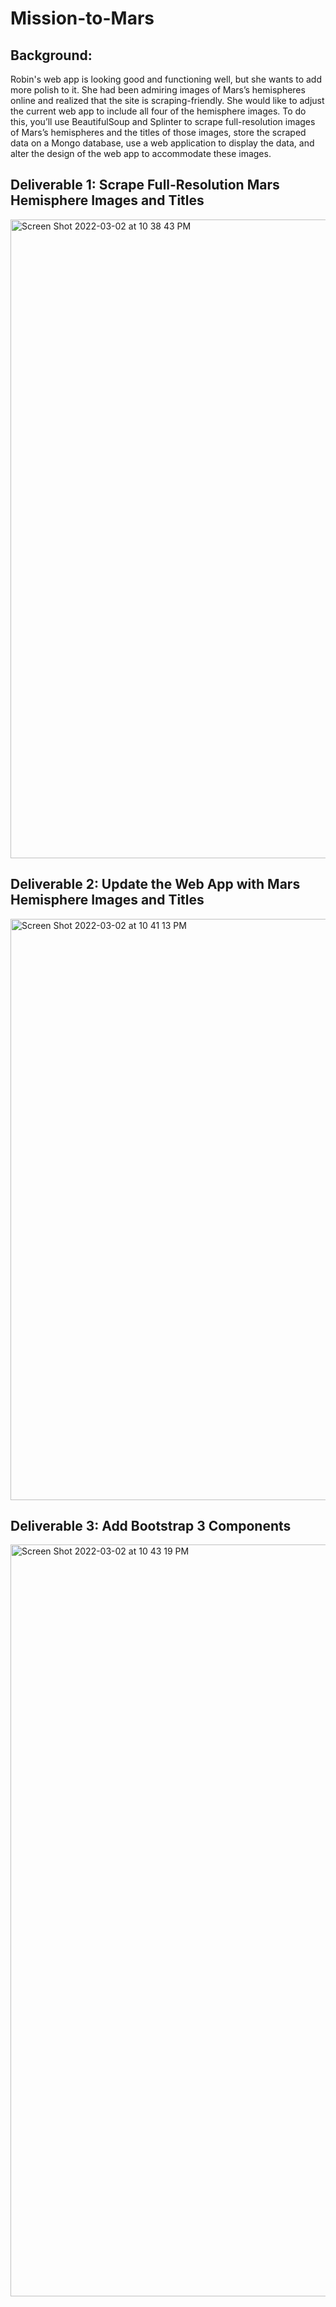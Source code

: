 # Mission-to-Mars
## Background:
Robin's web app is looking good and functioning well, but she wants to add more polish to it. She had been admiring images of Mars’s hemispheres online and realized that the site is scraping-friendly. She would like to adjust the current web app to include all four of the hemisphere images. To do this, you’ll use BeautifulSoup and Splinter to scrape full-resolution images of Mars’s hemispheres and the titles of those images, store the scraped data on a Mongo database, use a web application to display the data, and alter the design of the web app to accommodate these images.

## Deliverable 1: Scrape Full-Resolution Mars Hemisphere Images and Titles
<img width="1022" alt="Screen Shot 2022-03-02 at 10 38 43 PM" src="https://user-images.githubusercontent.com/95304025/156491678-c3f1f0c3-4b90-467e-a380-8f7cb5f22ba5.png">


## Deliverable 2: Update the Web App with Mars Hemisphere Images and Titles
<img width="930" alt="Screen Shot 2022-03-02 at 10 41 13 PM" src="https://user-images.githubusercontent.com/95304025/156491918-e7ea0cb2-ccc3-4ef2-a1bd-9e29dbf962da.png">


## Deliverable 3: Add Bootstrap 3 Components
<img width="1203" alt="Screen Shot 2022-03-02 at 10 43 19 PM" src="https://user-images.githubusercontent.com/95304025/156492093-7002c0ce-4969-4fa7-89c3-1009febcd50e.png">
